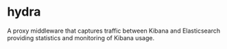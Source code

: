 # hydra
A proxy middleware that captures traffic between Kibana and Elasticsearch providing statistics and monitoring of Kibana usage.

